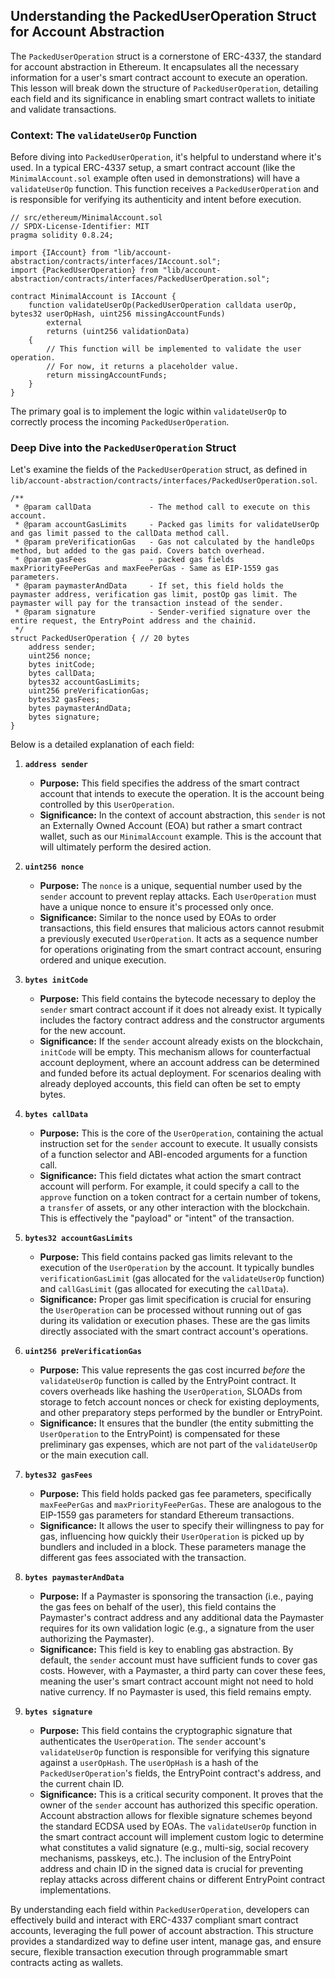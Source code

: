 ## Understanding the PackedUserOperation Struct for Account Abstraction

The `PackedUserOperation` struct is a cornerstone of ERC-4337, the standard for account abstraction in Ethereum. It encapsulates all the necessary information for a user's smart contract account to execute an operation. This lesson will break down the structure of `PackedUserOperation`, detailing each field and its significance in enabling smart contract wallets to initiate and validate transactions.

### Context: The `validateUserOp` Function

Before diving into `PackedUserOperation`, it's helpful to understand where it's used. In a typical ERC-4337 setup, a smart contract account (like the `MinimalAccount.sol` example often used in demonstrations) will have a `validateUserOp` function. This function receives a `PackedUserOperation` and is responsible for verifying its authenticity and intent before execution.

```solidity
// src/ethereum/MinimalAccount.sol
// SPDX-License-Identifier: MIT
pragma solidity 0.8.24;

import {IAccount} from "lib/account-abstraction/contracts/interfaces/IAccount.sol";
import {PackedUserOperation} from "lib/account-abstraction/contracts/interfaces/PackedUserOperation.sol";

contract MinimalAccount is IAccount {
    function validateUserOp(PackedUserOperation calldata userOp, bytes32 userOpHash, uint256 missingAccountFunds)
        external
        returns (uint256 validationData)
    {
        // This function will be implemented to validate the user operation.
        // For now, it returns a placeholder value.
        return missingAccountFunds;
    }
}
```
The primary goal is to implement the logic within `validateUserOp` to correctly process the incoming `PackedUserOperation`.

### Deep Dive into the `PackedUserOperation` Struct

Let's examine the fields of the `PackedUserOperation` struct, as defined in `lib/account-abstraction/contracts/interfaces/PackedUserOperation.sol`.

```solidity
/**
 * @param callData             - The method call to execute on this account.
 * @param accountGasLimits     - Packed gas limits for validateUserOp and gas limit passed to the callData method call.
 * @param preVerificationGas   - Gas not calculated by the handleOps method, but added to the gas paid. Covers batch overhead.
 * @param gasFees              - packed gas fields maxPriorityFeePerGas and maxFeePerGas - Same as EIP-1559 gas parameters.
 * @param paymasterAndData     - If set, this field holds the paymaster address, verification gas limit, postOp gas limit. The paymaster will pay for the transaction instead of the sender.
 * @param signature            - Sender-verified signature over the entire request, the EntryPoint address and the chainid.
 */
struct PackedUserOperation { // 20 bytes
    address sender;
    uint256 nonce;
    bytes initCode;
    bytes callData;
    bytes32 accountGasLimits;
    uint256 preVerificationGas;
    bytes32 gasFees;
    bytes paymasterAndData;
    bytes signature;
}
```

Below is a detailed explanation of each field:

1.  **`address sender`**
    *   **Purpose:** This field specifies the address of the smart contract account that intends to execute the operation. It is the account being controlled by this `UserOperation`.
    *   **Significance:** In the context of account abstraction, this `sender` is not an Externally Owned Account (EOA) but rather a smart contract wallet, such as our `MinimalAccount` example. This is the account that will ultimately perform the desired action.

2.  **`uint256 nonce`**
    *   **Purpose:** The `nonce` is a unique, sequential number used by the `sender` account to prevent replay attacks. Each `UserOperation` must have a unique nonce to ensure it's processed only once.
    *   **Significance:** Similar to the nonce used by EOAs to order transactions, this field ensures that malicious actors cannot resubmit a previously executed `UserOperation`. It acts as a sequence number for operations originating from the smart contract account, ensuring ordered and unique execution.

3.  **`bytes initCode`**
    *   **Purpose:** This field contains the bytecode necessary to deploy the `sender` smart contract account if it does not already exist. It typically includes the factory contract address and the constructor arguments for the new account.
    *   **Significance:** If the `sender` account already exists on the blockchain, `initCode` will be empty. This mechanism allows for counterfactual account deployment, where an account address can be determined and funded before its actual deployment. For scenarios dealing with already deployed accounts, this field can often be set to empty bytes.

4.  **`bytes callData`**
    *   **Purpose:** This is the core of the `UserOperation`, containing the actual instruction set for the `sender` account to execute. It usually consists of a function selector and ABI-encoded arguments for a function call.
    *   **Significance:** This field dictates what action the smart contract account will perform. For example, it could specify a call to the `approve` function on a token contract for a certain number of tokens, a `transfer` of assets, or any other interaction with the blockchain. This is effectively the "payload" or "intent" of the transaction.

5.  **`bytes32 accountGasLimits`**
    *   **Purpose:** This field contains packed gas limits relevant to the execution of the `UserOperation` by the account. It typically bundles `verificationGasLimit` (gas allocated for the `validateUserOp` function) and `callGasLimit` (gas allocated for executing the `callData`).
    *   **Significance:** Proper gas limit specification is crucial for ensuring the `UserOperation` can be processed without running out of gas during its validation or execution phases. These are the gas limits directly associated with the smart contract account's operations.

6.  **`uint256 preVerificationGas`**
    *   **Purpose:** This value represents the gas cost incurred *before* the `validateUserOp` function is called by the EntryPoint contract. It covers overheads like hashing the `UserOperation`, SLOADs from storage to fetch account nonces or check for existing deployments, and other preparatory steps performed by the bundler or EntryPoint.
    *   **Significance:** It ensures that the bundler (the entity submitting the `UserOperation` to the EntryPoint) is compensated for these preliminary gas expenses, which are not part of the `validateUserOp` or the main execution call.

7.  **`bytes32 gasFees`**
    *   **Purpose:** This field holds packed gas fee parameters, specifically `maxFeePerGas` and `maxPriorityFeePerGas`. These are analogous to the EIP-1559 gas parameters for standard Ethereum transactions.
    *   **Significance:** It allows the user to specify their willingness to pay for gas, influencing how quickly their `UserOperation` is picked up by bundlers and included in a block. These parameters manage the different gas fees associated with the transaction.

8.  **`bytes paymasterAndData`**
    *   **Purpose:** If a Paymaster is sponsoring the transaction (i.e., paying the gas fees on behalf of the user), this field contains the Paymaster's contract address and any additional data the Paymaster requires for its own validation logic (e.g., a signature from the user authorizing the Paymaster).
    *   **Significance:** This field is key to enabling gas abstraction. By default, the `sender` account must have sufficient funds to cover gas costs. However, with a Paymaster, a third party can cover these fees, meaning the user's smart contract account might not need to hold native currency. If no Paymaster is used, this field remains empty.

9.  **`bytes signature`**
    *   **Purpose:** This field contains the cryptographic signature that authenticates the `UserOperation`. The `sender` account's `validateUserOp` function is responsible for verifying this signature against a `userOpHash`. The `userOpHash` is a hash of the `PackedUserOperation`'s fields, the EntryPoint contract's address, and the current chain ID.
    *   **Significance:** This is a critical security component. It proves that the owner of the `sender` account has authorized this specific operation. Account abstraction allows for flexible signature schemes beyond the standard ECDSA used by EOAs. The `validateUserOp` function in the smart contract account will implement custom logic to determine what constitutes a valid signature (e.g., multi-sig, social recovery mechanisms, passkeys, etc.). The inclusion of the EntryPoint address and chain ID in the signed data is crucial for preventing replay attacks across different chains or different EntryPoint contract implementations.

By understanding each field within `PackedUserOperation`, developers can effectively build and interact with ERC-4337 compliant smart contract accounts, leveraging the full power of account abstraction. This structure provides a standardized way to define user intent, manage gas, and ensure secure, flexible transaction execution through programmable smart contracts acting as wallets.